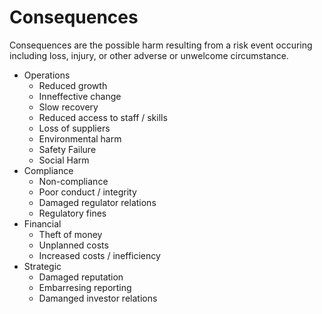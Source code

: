 
# Consequences

Consequences are the possible harm resulting from a risk event occuring including loss, injury, or other adverse or unwelcome circumstance.

* Operations
    * Reduced growth
    * Inneffective change
    * Slow recovery
    * Reduced access to staff / skills
    * Loss of suppliers
    * Environmental harm
    * Safety Failure
    * Social Harm
* Compliance
    * Non-compliance
    * Poor conduct / integrity
    * Damaged regulator relations
    * Regulatory fines
* Financial
    * Theft of money
    * Unplanned costs
    * Increased costs / inefficiency
* Strategic
    * Damaged reputation
    * Embarresing reporting
    * Damanged investor relations
